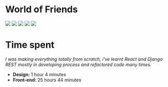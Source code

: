 # World of Friends
<div>
  <img src="https://img.shields.io/badge/Front--end-ReactJS-blue.svg">
  <img src="https://img.shields.io/badge/Back--end-Django-lightgrey.svg">
  <img src="https://img.shields.io/badge/Database-PostgreSQL-9cf.svg">
  <img src="https://img.shields.io/badge/Cache-Redis-critical.svg">
  <img src="https://img.shields.io/badge/Mobile-React%20Native-informational.svg">
</div>

# Time spent
<i>I was making everything totally from scratch, i've learnt React and Django REST mostly in developing process and refactored code many times.</i>
- <b>Design:</b> 1 hour 4 minutes
- <b>Front-end:</b> 25 hours 44 minutes
